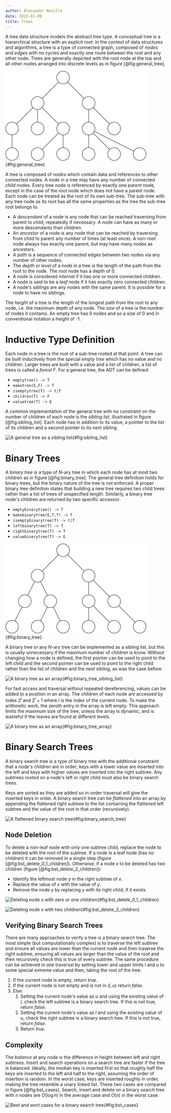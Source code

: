 ```yaml
---
author: Alexander Neville
date: 2023-01-09
title: Trees
---
```


A tree data structure models the abstract tree type. A conceptual tree
is a hierarchical structure with an explicit _root_. In the context of
data structures and algorithms, a tree is a type of connected graph,
composed of _nodes_ and _edges_ with no cycles and exactly one route
between the root and any other node. Trees are generally depicted with
the root node at the top and all other nodes arranged into discrete
levels as in figure [@fig:general_tree].

![A general tree](../../res/general_tree.svg){#fig:general_tree}

A tree is composed of _nodes_ which contain data and references to other
connected nodes. A node in a tree may have any number of connected
_child_ nodes. Every tree node is referenced by exactly one _parent_
node, except in the case of the root node which does not have a parent
node. Each node can be treated as the root of its own sub-tree. The
sub-tree with any tree node as its root has all the same properties as
the tree the sub-tree root belongs to.

- A _descendant_ of a node is any node that can be reached traversing
  from parent to child, repeatedly if necessary. A node can have as many
  or more descendants than children.
- An _ancestor_ of a node is any node that can be reached by traversing
  from child to parent any number of times (at least once). A non-root
  node always has exactly one parent, but may have many nodes as
  ancestors.
- A _path_ is a sequence of connected edges between two nodes via any
  number of other nodes.
- The _depth_ or _level_ of a node in a tree is the length of the path
  from the root to the node. The root node has a depth of 0.
- A node is considered _internal_ if it has one or more connected
  children.
- A node is said to be a _leaf_ node if it has exactly zero connected
  children.
- A node\'s _siblings_ are any nodes with the same parent. It is
  possible for a node to have no siblings.

The _height_ of a tree is the length of the longest path from the root
to any node, _i.e._ the maximum depth of any node. The _size_ of a tree
is the number of nodes it contains. An empty tree has 0 nodes and so a
size of 0 and in conventional notation a height of -1.

# Inductive Type Definition

Each node in a tree is the root of a sub-tree rooted at that point. A
tree can be built _inductively_ from the special _empty tree_ which has
no value and no children. Larger trees are built with a value and a list
of children, a list of trees is called a _forest_ $F$. For a general
tree, the ADT can be defined:

- `emptytree() -> T`
- `maketree(E,F) -> T`
- `isemptytree(T) -> t|f`
- `children(T) -> F`
- `valuetree(T) -> E`

A common implementation of the general tree with no constraint on the
number of children of each node is the _sibling list_, illustrated in
figure [@fig:sibling_list]. Each node has in addition to its value, a
pointer to the list of its children and a second pointer to its next
sibling.

![A general tree as a sibling
list](../../res/sibling_list.svg){#fig:sibling_list}

# Binary Trees

A _binary tree_ is a type of _N_-ary tree in which each node has at most
two children as in figure [@fig:binary_tree]. The general tree
definition holds for binary trees, but the binary nature of the tree is
not enforced. A proper binary tree definition states that building a new
tree requires two child trees rather than a list of trees of unspecified
length. Similarly, a binary tree node\'s children are returned by two
specific accessor:

- `emptybinarytree() -> T`
- `makebinarytree(E,T,T) -> T`
- `isemptybinarytree(T) -> t|f`
- `leftbinarytree(T) -> T`
- `rightbinarytree(T) -> T`
- `valuebinarytree(T) -> E`

![A binary tree](../../res/binary_tree.svg){#fig:binary_tree}

A binary tree or any _N_-ary tree can be implemented as a sibling list,
but this is usually unnecessary if the maximum number of children is
know. Without changing how a node is defined, the first pointer can be
used to point to the left child and the second pointer can be used to
point to the right child rather than the list of children and the next
sibling, as was the case before.

![A binary tree as an
array](../../res/binary_tree_linked.svg){#fig:binary_tree_sibling_list}

For fast access and traversal without repeated dereferencing, values can
be added to a position in an array. The children of each node are
accessed by index $2^i$ and $2^i+1$ where $i$ is the index of the
current node. To make the arithmetic work, the zeroth entry in the array
is left empty. This approach limits the maximum size of the tree, unless
the array is dynamic, and is wasteful if the leaves are found at
different levels.

![A binary tree as an
array](../../res/binary_tree_array.svg){#fig:binary_tree_array}

# Binary Search Trees

A binary search tree is a type of binary tree with the additional
constraint that a node\'s children are in order; keys with a lower value
are inserted into the left and keys with higher values are inserted into
the right subtree. Any subtrees rooted on a node\'s left or right child
must also be binary search trees.

Keys are sorted as they are added so in-order traversal will give the
inserted keys in order. A binary search tree can be _flattened_ into an
array by appending the flattened right subtree to the list containing
the flattened left subtree and the value of the root in that order
(recursively).

![A flattened binary search
tree](../../res/small_bst.svg){#fig:binary_search_tree}

## Node Deletion

To delete a non-leaf node with only one subtree child, replace the node
to be deleted with the root of the subtree. If a node is a leaf node
(has no children) it can be removed in a single step (figure
[@fig:bst_delete_0_1_children]). Otherwise, if a node $x$ to be deleted
has two children (figure [@fig:bst_delete_2_children]):

- Identify the leftmost node $y$ in the right subtree of $x$.
- Replace the value of $x$ with the value of $y$.
- Remove the node $y$ by replacing $y$ with its right child, if it
  exists.

![Deleting node $x$ with zero or one
children](../../res/bst_delete_0_1_children.svg){#fig:bst_delete_0_1_children}

![Deleting node $x$ with two
children](../../res/bst_delete_2_children.svg){#fig:bst_delete_2_children}

## Verifying Binary Search Trees

There are many approaches to verify a tree is a binary search tree. The
most simple (but computationally complex) is to traverse the left
subtree and ensure all values are lower than the current node and then
traverse the right subtree, ensuring all values are larger than the
value of the root and then recursively check this is true of every
subtree. The same procedure can be achieved in one traversal by setting
lower and upper limits $l$ and $u$ to some special extreme value and
then, taking the root of the tree:

1.  If the current node is empty, return _true_.
2.  If the current node is not empty and is not in $(l, u)$ return
    _false_.
3.  Else:
    1.  Setting the current node\'s value as $u$ and using the existing
        value of $l$, check the left subtree is a binary search tree. If
        this is not true, return _false_.
    2.  Setting the current node\'s value as $l$ and using the existing
        value of $u$, check the right subtree is a binary search tree.
        If this is not true, return _false_.
    3.  Return _true_.

## Complexity

The _balance_ at any node is the difference in height between left and
right subtrees. Insert and search operations on a search tree are faster
if the tree is balanced. Ideally, the median key is inserted first so
that roughly half the keys are inserted to the left and half to the
right, assuming the order of insertion is random. In the worst case,
keys are inserted roughly in order, making the tree resemble a unary
linked list. These two cases are compared in figure [@fig:bst_cases].
Search, insert and delete on a binary search tree with $n$ nodes are
$O(\log n)$ in the average case and $O(n)$ in the worst case.

![Best and wort cases for a binary search
tree](../../res/bst_cases.svg){#fig:bst_cases}
